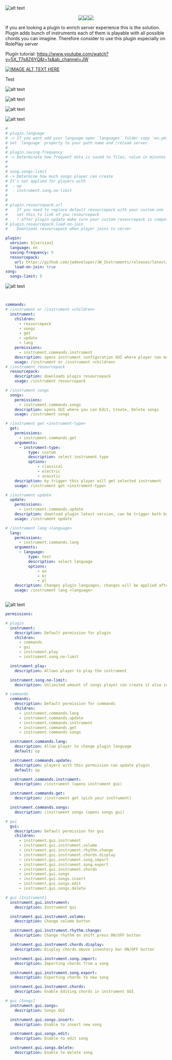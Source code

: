 
![alt text](https://raw.githubusercontent.com/jwdeveloper/JW_Instruments/master/resources/plugin_baner.jpg)

<p align="center">
<a href="https://discord.gg/2hu6fPPeF7"><img src="https://raw.githubusercontent.com/jwdeveloper/SpigotFluentAPI/master/resources/social-media/discord.png"  /></a><a href="https://github.com/jwdeveloper/JW_Instruments"><img src="https://raw.githubusercontent.com/jwdeveloper/SpigotFluentAPI/master/resources/social-media/github.png"  /></a><a href="https://www.spigotmc.org/members/jacekwoln.869774/"><img src="https://raw.githubusercontent.com/jwdeveloper/SpigotFluentAPI/master/resources/social-media/spigot.png"  /></a></p>

If you are looking a plugin to enrich server experience this is the solution. Plugin adds bunch of instruments each of them is playable with all possible chords you can imagine. Therefore consider to use this plugin especially on RolePlay server

Plugin tutorial: https://www.youtube.com/watch?v=5X_T7s8Z6YQ&t=1s&ab_channel=JW

[![IMAGE ALT TEXT HERE](https://img.youtube.com/vi/5X_T7s8Z6YQ/0.jpg)](https://www.youtube.com/watch?v=5X_T7s8Z6YQ&t=1s&ab_channel=JW)

Test

![alt text](https://raw.githubusercontent.com/jwdeveloper/JW_Instruments/master/resources/guitars.gif)


![alt text](https://raw.githubusercontent.com/jwdeveloper/JW_Instruments/master/resources/chords.gif)


![alt text](https://raw.githubusercontent.com/jwdeveloper/JW_Instruments/master/resources/chordchange.gif)


![alt text](https://raw.githubusercontent.com/jwdeveloper/SpigotFluentAPI/master/resources/banners/configuration.png)

``` yaml
#
# plugin.language
# -> If you want add your language open `languages` folder copy `en.yml` call it as you want 
# set `language` property to your path name and /reload server 
#
# plugin.saving-frequency
# -> Determinate how frequent data is saved to files, value in minutes
#
#
# song.songs-limit
# -> Determine how much songs player can create 
# It's not applied for players with 
#  - op 
#  - instrument.song.no-limit 
#
#
# plugin.resourcepack.url
#    If you need to replace default resourcepack with your custom one
#    set this to link of you resourcepack
#    ! after plugin update make sure your custom resourcepack is compatible !
# plugin.resourcepack.load-on-join
#    Downloads resourcepack when player joins to server

plugin:
  version: ${version}
  language: en
  saving-frequency: 5
  resourcepack:
    url: https://github.com/jwdeveloper/JW_Instruments/releases/latest/download/instrumentpack.rar
    load-on-join: true
song:
  songs-limit: 5

```

![alt text](https://raw.githubusercontent.com/jwdeveloper/SpigotFluentAPI/master/resources/banners/commands.png)

``` yaml


commands: 
# /instrument or /instrument <children>
  instrument: 
    children: 
      - resourcepack
      - songs
      - get
      - update
      - lang
    permissions: 
      - instrument.commands.instrument
    description: opens instrument configuration GUI where player can modify behaviour currently using
    usage: /instrument or /instrument <children>
# /instrument resourcepack
  resourcepack: 
    description: downloads plugin resourcepack
    usage: /instrument resourcepack

# /instrument songs
  songs: 
    permissions: 
      - instrument.commands.songs
    description: opens GUI where you can Edit, Create, Delete songs
    usage: /instrument songs

# /instrument get <instrument-type>
  get: 
    permissions: 
      - instrument.commands.get
    arguments: 
      - instrument-type:
          type: custom
          description: select instrument type
          options: 
              - classical
              - electric
              - acoustic
    description: by trigger this player will get selected instrument
    usage: /instrument get <instrument-type>

# /instrument update
  update: 
    permissions: 
      - instrument.commands.update
    description: download plugin latest version, can be trigger both by player or console
    usage: /instrument update

# /instrument lang <language>
  lang: 
    permissions: 
      - instrument.commands.lang
    arguments: 
      - language:
          type: text
          description: select language
          options: 
              - en
              - kr
              - pl
    description: Changes plugin languages, changes will be applied after server reload. Change be use both be player or console
    usage: /instrument lang <language>



```

![alt text](https://raw.githubusercontent.com/jwdeveloper/SpigotFluentAPI/master/resources/banners/permissions.png)

``` yaml
permissions: 

# plugin
  instrument: 
    description: Default permission for plugin
    children: 
      - commands
      - gui
      - instrument.play
      - instrument.song.no-limit

  instrument.play: 
    description: Allows player to play the instrument

  instrument.song.no-limit: 
    description: Unlimited amount of songs player can create it also includes [song export]

# commands
  commands: 
    description: Default permission for commands
    children: 
      - instrument.commands.lang
      - instrument.commands.update
      - instrument.commands.instrument
      - instrument.commands.get
      - instrument.commands.songs

  instrument.commands.lang: 
    description: Allow player to change plugin language
    default: op

  instrument.commands.update: 
    description: players with this permission can update plugin
    default: op

  instrument.commands.instrument: 
    description: /instrument (opens instrument gui)

  instrument.commands.get: 
    description: /instrument get (pick your instrument)

  instrument.commands.songs: 
    description: /instrument songs (opens songs gui)

# gui
  gui: 
    description: Default permission for gui
    children: 
      - instrument.gui.instrument
      - instrument.gui.instrument.volume
      - instrument.gui.instrument.rhythm.change
      - instrument.gui.instrument.chords.display
      - instrument.gui.instrument.song.import
      - instrument.gui.instrument.song.export
      - instrument.gui.instrument.chords
      - instrument.gui.songs
      - instrument.gui.songs.insert
      - instrument.gui.songs.edit
      - instrument.gui.songs.delete

# gui [Instrument]
  instrument.gui.instrument: 
    description: Instrument gui

  instrument.gui.instrument.volume: 
    description: Change volume button

  instrument.gui.instrument.rhythm.change: 
    description: Change rhythm on shift press ON/OFF button

  instrument.gui.instrument.chords.display: 
    description: Display chords above inventory bar ON/OFF button

  instrument.gui.instrument.song.import: 
    description: Importing chords from a song

  instrument.gui.instrument.song.export: 
    description: Exporting chords to new song

  instrument.gui.instrument.chords: 
    description: Enable Editing chords in instrument GUI

# gui [Songs]
  instrument.gui.songs: 
    description: Songs GUI

  instrument.gui.songs.insert: 
    description: Enable to insert new song

  instrument.gui.songs.edit: 
    description: Enable to edit song

  instrument.gui.songs.delete: 
    description: Enable to delete song


```
